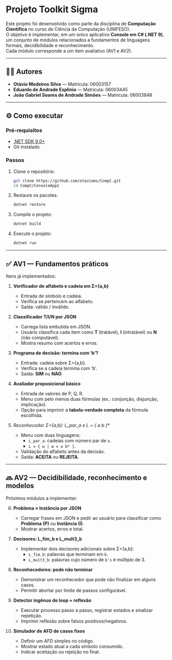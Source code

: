 # Projeto Toolkit Sigma

Este projeto foi desenvolvido como parte da disciplina de **Computação Científica** no curso de Ciência da Computação (UNIFESO).  
O objetivo é implementar, em um único aplicativo **Console em C# (.NET 9)**, um conjunto de módulos relacionados a fundamentos de linguagens formais, decidibilidade e reconhecimento.  
Cada módulo corresponde a um item avaliativo (AV1 e AV2).  

---

## 👨‍🎓 Autores
- **Otávio Medeiros Silva** — Matrícula: 06003157
- **Eduardo de Andrade Esplinio** — Matrícula: 06003445
- **João Gabriel Soares de Andrade Simões** — Matrícula: 06003848

---

## ⚙️ Como executar

### Pré-requisitos
- [.NET SDK 9.0+](https://dotnet.microsoft.com/en-us/download/dotnet/9.0)  
- Git instalado  

### Passos
1. Clone o repositório:
   ```bash
   git clone https://github.com/otavioms/CompC.git
   cd CompC/ConsoleApp1

2. Restaure os pacotes:
   ```bash
   dotnet restore

3. Compile o projeto:
   ```bash
   dotnet build

4. Execute o projeto:
   ```bash
   dotnet run

---

## ✅ AV1 — Fundamentos práticos
Itens já implementados:

1. **Verificador de alfabeto e cadeia em Σ={a,b}**  
   - Entrada de símbolo e cadeia.  
   - Verifica se pertencem ao alfabeto.  
   - Saída: válido / inválido.  

2. **Classificador T/I/N por JSON**  
   - Carrega lista embutida em JSON.  
   - Usuário classifica cada item como **T** (tratável), **I** (intratável) ou **N** (não computável).  
   - Mostra resumo com acertos e erros.  

3. **Programa de decisão: termina com ‘b’?**  
   - Entrada: cadeia sobre Σ={a,b}.  
   - Verifica se a cadeia termina com ‘b’.  
   - Saída: **SIM** ou **NAO**.  

4. **Avaliador proposicional básico**  
   - Entrada de valores de P, Q, R.  
   - Menu com pelo menos duas fórmulas (ex.: conjunção, disjunção, implicação).  
   - Opção para imprimir a **tabela-verdade completa** da fórmula escolhida.  

5. **Reconhecedor Σ={a,b}: L_par_a e L = { a b* }**  
   - Menu com duas linguagens:  
     - `L_par_a`: cadeias com número par de `a`.  
     - `L = { w | w = a b* }`.  
   - Validação do alfabeto antes da decisão.  
   - Saída: **ACEITA** ou **REJEITA**.  

---

## 🔜 AV2 — Decidibilidade, reconhecimento e modelos
Próximos módulos a implementar:

6. **Problema × Instância por JSON**  
   - Carregar frases em JSON e pedir ao usuário para classificar como **Problema (P)** ou **Instância (I)**.  
   - Mostrar acertos, erros e total.  

7. **Decisores: L_fim_b e L_mult3_b**  
   - Implementar dois decisores adicionais sobre Σ={a,b}:  
     - `L_fim_b`: palavras que terminam em `b`.  
     - `L_mult3_b`: palavras cujo número de `b’s` é múltiplo de 3.  

8. **Reconhecedores: pode não terminar**  
   - Demonstrar um reconhecedor que pode não finalizar em alguns casos.  
   - Permitir abortar por limite de passos configurável.  

9. **Detector ingênuo de loop + reflexão**  
   - Executar processo passo a passo, registrar estados e sinalizar repetição.  
   - Imprimir reflexão sobre falsos positivos/negativos.  

10. **Simulador de AFD de casos fixos**  
    - Definir um AFD simples no código.  
    - Mostrar estado atual a cada símbolo consumido.  
    - Indicar aceitação ou rejeição no final.  

